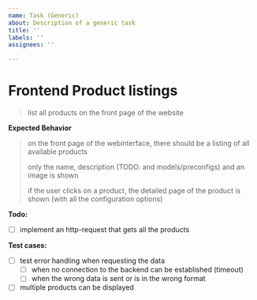 ```yaml
---
name: Task (Generic)
about: Description of a generic task
title: ''
labels: ''
assignees: ''

---
```


# Frontend Product listings
> list all products on the front page of the website

**Expected Behavior**
> on the front page of the webinterface, there should be a listing of all available products
> 
> only the name, description (TODO: and models/preconfigs) and an image is shown
> 
> if the user clicks on a product, the detailed page of the product is shown (with all the configuration options)

**Todo:**
- [ ] implement an http-request that gets all the products

**Test cases:**
- [ ] test error handling when requesting the data
    - [ ] when no connection to the backend can be established (timeout)
    - [ ] when the wrong data is sent or is in the wrong format
- [ ] multiple products can be displayed
